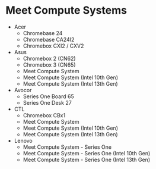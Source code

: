 # Meet Compute Systems

- Acer
  - Chromebase 24
  - Chromebase CA24I2
  - Chromebox CXI2 / CXV2
- Asus
  - Chromebox 2 (CN62)
  - Chromebox 3 (CN65)
  - Meet Compute System
  - Meet Compute System (Intel 10th Gen)
  - Meet Compute System (Intel 13th Gen)
- Avocor
  - Series One Board 65
  - Series One Desk 27
- CTL
  - Chromebox CBx1
  - Meet Compute System
  - Meet Compute System (Intel 10th Gen)
  - Meet Compute System (Intel 13th Gen)
- Lenovo
  - Meet Compute System - Series One
  - Meet Compute System - Series One (Intel 10th Gen)
  - Meet Compute System - Series One (Intel 13th Gen)